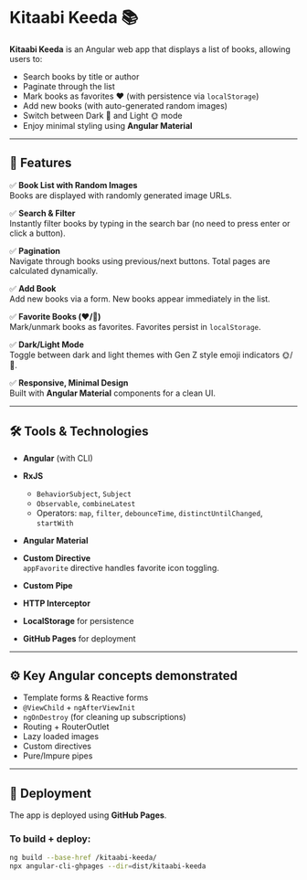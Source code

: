 # Kitaabi Keeda 📚

**Kitaabi Keeda** is an Angular web app that displays a list of books, allowing users to:
- Search books by title or author
- Paginate through the list
- Mark books as favorites ❤️ (with persistence via `localStorage`)
- Add new books (with auto-generated random images)
- Switch between Dark 🌚 and Light 🌞 mode
- Enjoy minimal styling using **Angular Material**

---

## 🌟 Features

✅ **Book List with Random Images**  
Books are displayed with randomly generated image URLs.

✅ **Search & Filter**  
Instantly filter books by typing in the search bar (no need to press enter or click a button).

✅ **Pagination**  
Navigate through books using previous/next buttons. Total pages are calculated dynamically.

✅ **Add Book**  
Add new books via a form. New books appear immediately in the list.

✅ **Favorite Books (❤️/🤍)**  
Mark/unmark books as favorites. Favorites persist in `localStorage`.

✅ **Dark/Light Mode**  
Toggle between dark and light themes with Gen Z style emoji indicators 🌞/🌚.

✅ **Responsive, Minimal Design**  
Built with **Angular Material** components for a clean UI.

---

## 🛠️ Tools & Technologies

- **Angular** (with CLI)
- **RxJS**
  - `BehaviorSubject`, `Subject`
  - `Observable`, `combineLatest`
  - Operators: `map`, `filter`, `debounceTime`, `distinctUntilChanged`, `startWith`
- **Angular Material**
- **Custom Directive**  
  `appFavorite` directive handles favorite icon toggling.

- **Custom Pipe**
- **HTTP Interceptor**
- **LocalStorage** for persistence
- **GitHub Pages** for deployment

---

## ⚙️ Key Angular concepts demonstrated

- Template forms & Reactive forms  
- `@ViewChild` + `ngAfterViewInit`  
- `ngOnDestroy` (for cleaning up subscriptions)  
- Routing + RouterOutlet  
- Lazy loaded images  
- Custom directives  
- Pure/Impure pipes

---

## 🚀 Deployment

The app is deployed using **GitHub Pages**.

### To build + deploy:
```bash
ng build --base-href /kitaabi-keeda/
npx angular-cli-ghpages --dir=dist/kitaabi-keeda
